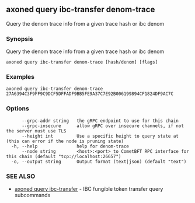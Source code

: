 ## axoned query ibc-transfer denom-trace

Query the denom trace info from a given trace hash or ibc denom

### Synopsis

Query the denom trace info from a given trace hash or ibc denom

```
axoned query ibc-transfer denom-trace [hash/denom] [flags]
```

### Examples

```
axoned query ibc-transfer denom-trace 27A6394C3F9FF9C9DCF5DFFADF9BB5FE9A37C7E92B006199894CF1824DF9AC7C
```

### Options

```
      --grpc-addr string   the gRPC endpoint to use for this chain
      --grpc-insecure      allow gRPC over insecure channels, if not the server must use TLS
      --height int         Use a specific height to query state at (this can error if the node is pruning state)
  -h, --help               help for denom-trace
      --node string        <host>:<port> to CometBFT RPC interface for this chain (default "tcp://localhost:26657")
  -o, --output string      Output format (text|json) (default "text")
```

### SEE ALSO

* [axoned query ibc-transfer](axoned_query_ibc-transfer.md)	 - IBC fungible token transfer query subcommands
